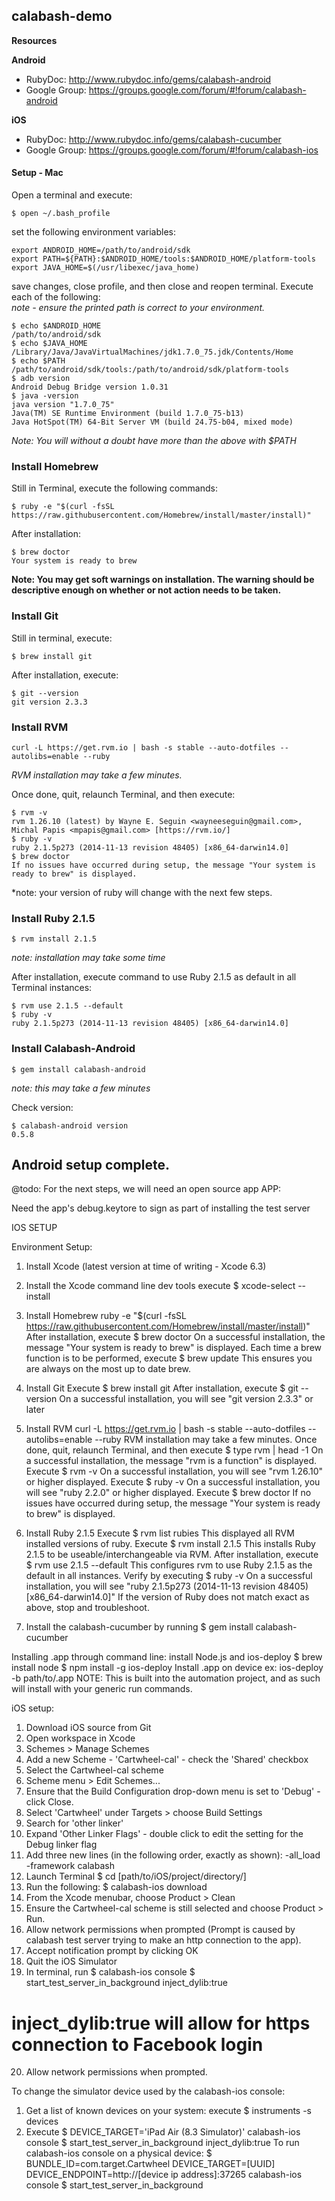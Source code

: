 ## calabash-demo

**Resources**

**Android**
- RubyDoc: http://www.rubydoc.info/gems/calabash-android
- Google Group: https://groups.google.com/forum/#!forum/calabash-android

**iOS**
- RubyDoc: http://www.rubydoc.info/gems/calabash-cucumber
- Google Group: https://groups.google.com/forum/#!forum/calabash-ios

#### Setup - Mac

Open a terminal and execute:

```
$ open ~/.bash_profile
```

set the following environment variables: 
```
export ANDROID_HOME=/path/to/android/sdk
export PATH=${PATH}:$ANDROID_HOME/tools:$ANDROID_HOME/platform-tools
export JAVA_HOME=$(/usr/libexec/java_home)
```

save changes, close profile, and then close and reopen terminal. Execute each of the following:  
*note - ensure the printed path is correct to your environment.*

```
$ echo $ANDROID_HOME
/path/to/android/sdk
$ echo $JAVA_HOME
/Library/Java/JavaVirtualMachines/jdk1.7.0_75.jdk/Contents/Home 
$ echo $PATH
/path/to/android/sdk/tools:/path/to/android/sdk/platform-tools
$ adb version  
Android Debug Bridge version 1.0.31
$ java -version
java version "1.7.0_75"
Java(TM) SE Runtime Environment (build 1.7.0_75-b13)
Java HotSpot(TM) 64-Bit Server VM (build 24.75-b04, mixed mode)
```
*Note: You will without a doubt have more than the above with $PATH*  
 
### Install Homebrew

Still in Terminal, execute the following commands:
```
$ ruby -e "$(curl -fsSL https://raw.githubusercontent.com/Homebrew/install/master/install)"
```

After installation:

```
$ brew doctor
Your system is ready to brew
```
**Note: You may get soft warnings on installation. The warning should be descriptive enough on whether or not action needs to be taken.**

### Install Git

Still in terminal, execute:

```
$ brew install git
```

After installation, execute:

```
$ git --version
git version 2.3.3
```
 
### Install RVM

```
curl -L https://get.rvm.io | bash -s stable --auto-dotfiles --autolibs=enable --ruby
```
*RVM installation may take a few minutes.* 

Once done, quit, relaunch Terminal, and then execute:

```
$ rvm -v
rvm 1.26.10 (latest) by Wayne E. Seguin <wayneeseguin@gmail.com>, Michal Papis <mpapis@gmail.com> [https://rvm.io/]
$ ruby -v
ruby 2.1.5p273 (2014-11-13 revision 48405) [x86_64-darwin14.0]
$ brew doctor
If no issues have occurred during setup, the message "Your system is ready to brew" is displayed. 
```
*note: your version of ruby will change with the next few steps.
 
### Install Ruby 2.1.5

```
$ rvm install 2.1.5
```
*note: installation may take some time*

After installation, execute command to use Ruby 2.1.5 as default in all Terminal instances:

```
$ rvm use 2.1.5 --default
$ ruby -v
ruby 2.1.5p273 (2014-11-13 revision 48405) [x86_64-darwin14.0]
```

### Install Calabash-Android

```
$ gem install calabash-android
```
*note: this may take a few minutes*

Check version:

```
$ calabash-android version
0.5.8
```

## Android setup complete.  

@todo:
For the next steps, we will need an open source app
APP: <link here>

Need the app's debug.keytore to sign as part of installing the test server

IOS SETUP

Environment Setup:
1. Install Xcode (latest version at time of writing - Xcode 6.3)
2. Install the Xcode command line dev tools
execute $ xcode-select --install

3. Install Homebrew
ruby -e "$(curl -fsSL https://raw.githubusercontent.com/Homebrew/install/master/install)"
After installation, execute $ brew doctor
On a successful installation, the message "Your system is ready to brew" is displayed.
Each time a brew function is to be performed, execute $ brew update
This ensures you are always on the most up to date brew.
 
4. Install Git
Execute $ brew install git
After installation, execute $ git --version
On a successful installation, you will see "git version 2.3.3" or later
 
5. Install RVM
curl -L https://get.rvm.io | bash -s stable --auto-dotfiles --autolibs=enable --ruby
RVM installation may take a few minutes. Once done, quit, relaunch Terminal, and then execute $ type rvm | head -1
On a successful installation, the message "rvm is a function" is displayed.
Execute $ rvm -v
On a successful installation, you will see "rvm 1.26.10" or higher displayed.
Execute $ ruby -v
On a successful installation, you will see "ruby 2.2.0" or higher displayed.
Execute $ brew doctor
If no issues have occurred during setup, the message "Your system is ready to brew" is displayed. 
 
6. Install Ruby 2.1.5
Execute $ rvm list rubies
This displayed all RVM installed versions of ruby.
Execute $ rvm install 2.1.5
This installs Ruby 2.1.5 to be useable/interchangeable via RVM.
After installation, execute $ rvm use 2.1.5 --default
This configures rvm to use Ruby 2.1.5 as the default in all instances.
Verify by executing $ ruby -v
On a successful installation, you will see "ruby 2.1.5p273 (2014-11-13 revision 48405) [x86_64-darwin14.0]"
If the version of Ruby does not match exact as above, stop and troubleshoot.
7. Install the calabash-cucumber by running $ gem install calabash-cucumber

Installing .app through command line:
install Node.js and ios-deploy
$ brew install node
$ npm install -g ios-deploy
Install .app on device ex: 
ios-deploy -b path/to/.app
NOTE: This is built into the automation project, and as such will install with your generic run commands.
 
iOS setup:
1. Download iOS source from Git
2. Open workspace in Xcode
3. Schemes > Manage Schemes
4. Add a new Scheme - 'Cartwheel-cal' - check the 'Shared' checkbox
5. Select the Cartwheel-cal scheme
6. Scheme menu > Edit Schemes...
7. Ensure that the Build Configuration drop-down menu is set to 'Debug' - click Close.
8. Select 'Cartwheel' under Targets > choose Build Settings
9. Search for 'other linker'
10. Expand 'Other Linker Flags' - double click to edit the setting for the Debug linker flag
11. Add three new lines (in the following order, exactly as shown):
-all_load
-framework
calabash
12. Launch Terminal
$ cd [path/to/iOS/project/directory/]
13. Run the following:
$ calabash-ios download
14. From the Xcode menubar, choose Product > Clean
15. Ensure the Cartwheel-cal scheme is still selected and choose Product > Run.
16. Allow network permissions when prompted (Prompt is caused by calabash test server trying to make an http connection to the app).
17. Accept notification prompt by clicking OK
18. Quit the iOS Simulator
19. In terminal, run
$ calabash-ios console
$ start_test_server_in_background inject_dylib:true
# inject_dylib:true will allow for https connection to Facebook login
20. Allow network permissions when prompted.

To change the simulator device used by the calabash-ios console:
1. Get a list of known devices on your system:
execute $ instruments -s devices
2. Execute
$ DEVICE_TARGET='iPad Air (8.3 Simulator)' calabash-ios console
$ start_test_server_in_background inject_dylib:true
To run calabash-ios console on a physical device:
$ BUNDLE_ID=com.target.Cartwheel DEVICE_TARGET=[UUID] DEVICE_ENDPOINT=http://[device ip address]:37265 calabash-ios console
$ start_test_server_in_background

